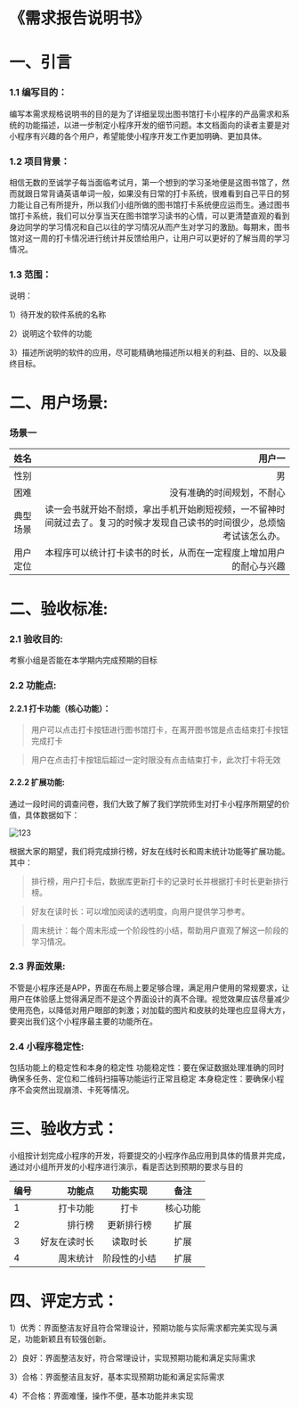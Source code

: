 # 《需求报告说明书》

# 一、引言

### 1.1 编写目的：


编写本需求规格说明书的目的是为了详细呈现出图书馆打卡小程序的产品需求和系统的功能描述，以进一步制定小程序开发的细节问题。本文档面向的读者主要是对小程序有兴趣的各个用户，希望能使小程序开发工作更加明确、更加具体。

### 1.2 项目背景：  

相信无数的至诚学子每当面临考试月，第一个想到的学习圣地便是这图书馆了，然而就跟日常背诵英语单词一般，如果没有日常的打卡系统，很难看到自己平日的努力能让自己有所提升，所以我们小组所做的图书馆打卡系统便应运而生。通过图书馆打卡系统，我们可以分享当天在图书馆学习读书的心情，可以更清楚直观的看到身边同学的学习情况和自己以往的学习情况从而产生对学习的激励。每期末，图书馆对这一周的打卡情况进行统计并反馈给用户，让用户可以更好的了解当周的学习情况。

### 1.3 范围：  

说明： 

1）待开发的软件系统的名称  

2）说明这个软件的功能  

3）描述所说明的软件的应用，尽可能精确地描述所以相关的利益、目的、以及最终目标。  


# 二、用户场景:  

### 场景一  

| 姓名 | 用户一 | 
| :-----| ----: |
| 性别 | 男 | 
| 困难 |没有准确的时间规划，不耐心  | 
| 典型场景 | 读一会书就开始不耐烦，拿出手机开始刷短视频，一不留神时间就过去了。复习的时候才发现自己读书的时间很少，总烦恼考试该怎么办。| 
| 用户定位 | 本程序可以统计打卡读书的时长，从而在一定程度上增加用户的耐心与兴趣 | 

# 二、验收标准:  

### 2.1 验收目的:

考察小组是否能在本学期内完成预期的目标

### 2.2 功能点:  

#### 2.2.1 打卡功能（核心功能）：  

> 用户可以点击打卡按钮进行图书馆打卡，在离开图书馆是点击结束打卡按钮完成打卡  

> 用户在点击打卡按钮后超过一定时限没有点击结束打卡，此次打卡将无效  

  
#### 2.2.2 扩展功能:  

通过一段时间的调查问卷，我们大致了解了我们学院师生对打卡小程序所期望的价值，具体数据如下：  

![123](https://user-images.githubusercontent.com/45071332/115142599-47bb3100-a075-11eb-8bb0-01ec2969f858.png)


根据大家的期望，我们将完成排行榜，好友在线时长和周末统计功能等扩展功能。其中：  

> 排行榜，用户打卡后，数据库更新打卡的记录时长并根据打卡时长更新排行榜。  
	
> 好友在读时长：可以增加阅读的透明度，向用户提供学习参考。  

> 周末统计：每个周末形成一个阶段性的小结，帮助用户直观了解这一阶段的学习情况。  



### 2.3 界面效果:  

不管是小程序还是APP，界面在布局上要足够合理，满足用户使用的常规要求，让用户在体验感上觉得满足而不是这个界面设计的真不合理。视觉效果应该尽量减少使用亮色，以降低对用户眼部的刺激；对加载的图片和皮肤的处理也应显得大方，要突出我们这个小程序最主要的功能所在。

### 2.4 小程序稳定性:  

包括功能上的稳定性和本身的稳定性
功能稳定性：要在保证数据处理准确的同时确保多任务、定位和二维码扫描等功能运行正常且稳定
本身稳定性：要确保小程序不会突然出现崩溃、卡死等情况。

# 三、验收方式：  

小组按计划完成小程序的开发，将要提交的小程序作品应用到具体的情景并完成，通过对小组所开发的小程序进行演示，看是否达到预期的要求与目的  

| 编号 | 功能点 | 功能实现 |备注 |
| :-----| ----: | :----: |:----: |
| 1 | 打卡功能 | 打卡 |核心功能 |
| 2 |排行榜  | 更新排行榜 |扩展|
| 3 | 好友在读时长 | 读取时长 |扩展 |
| 4 | 周末统计 | 阶段性的小结 |扩展 |

# 四、评定方式：

1）优秀：界面整洁友好且符合常理设计，预期功能与实际需求都完美实现与满足，功能新颖且有较强创新。  

2）良好：界面整洁友好，符合常理设计，实现预期功能和满足实际需求  

3）合格：界面整洁且友好，基本实现预期功能和满足实际需求  

4）不合格：界面难懂，操作不便，基本功能并未实现  
